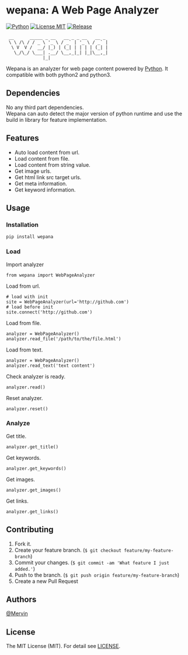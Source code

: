 # wepana: A Web Page Analyzer

[![Python](https://img.shields.io/badge/Python-3.5-orange.svg?style=flat&maxAge=2592000)](https://www.python.org)
[![License MIT](https://img.shields.io/badge/License-MIT-lightgray.svg?style=flat&maxAge=2592000)](https://opensource.org/licenses/MIT)
[![Release](https://img.shields.io/badge/Release-v0.2.0-lightgray.svg?style=flat&maxAge=2592000)]()

```
 __      _____ _ __   __ _ _ __   __ _
 \ \ /\ / / _ \ '_ \ / _` | '_ \ / _` |
  \ V  V /  __/ |_) | (_| | | | | (_| |
   \_/\_/ \___| .__/ \__,_|_| |_|\__,_|
              |_|
```

Wepana is an analyzer for web page content powered by [Python](https://www.python.org).
It compatible with both python2 and python3. 

## Dependencies

No any third part dependencies.<br> 
Wepana can auto detect the major version of python runtime and use the build in library for feature implementation.

## Features

- Auto load content from url.
- Load content from file.
- Load content from string value.
- Get image urls.
- Get html link src target urls.
- Get meta information.
- Get keyword information.

## Usage

### Installation

```
pip install wepana
```

### Load

Import analyzer

```
from wepana import WebPageAnalyzer
```

Load from url.

```
# load with init
site = WebPageAnalyzer(url='http://github.com')
# load before init
site.connect('http://github.com')
```

Load from file.

```
analyzer = WebPageAnalyzer()
analyzer.read_file('/path/to/the/file.html')
```

Load from text.

```
analyzer = WebPageAnalyzer()
analyzer.read_text('text content')
```

Check analyzer is ready.

```
analyzer.read()
```

Reset analyzer.

```
analyzer.reset()
```

### Analyze

Get title.

```
analyzer.get_title()
```

Get keywords.

```
analyzer.get_keywords()
```

Get images.

```
analyzer.get_images()
```

Get links.

```
analyzer.get_links()
```

## Contributing

1. Fork it.
2. Create your feature branch. (`$ git checkout feature/my-feature-branch`)
3. Commit your changes. (`$ git commit -am 'What feature I just added.'`)
4. Push to the branch. (`$ git push origin feature/my-feature-branch`)
5. Create a new Pull Request

## Authors

[@Mervin](https://github.com/mofei2816) 

## License

The MIT License (MIT). For detail see [LICENSE](LICENSE).